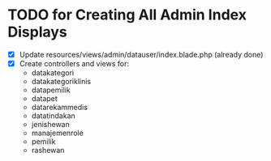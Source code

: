 # TODO for Creating All Admin Index Displays

- [x] Update resources/views/admin/datauser/index.blade.php (already done)
- [x] Create controllers and views for:
  - datakategori
  - datakategoriklinis
  - datapemilik
  - datapet
  - datarekammedis
  - datatindakan
  - jenishewan
  - manajemenrole
  - pemilik
  - rashewan
